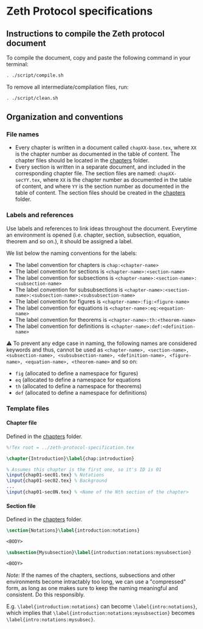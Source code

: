 # Zeth Protocol specifications

## Instructions to compile the Zeth protocol document

To compile the document, copy and paste the following command in your terminal:

```bash
. ./script/compile.sh
```

To remove all intermediate/compilation files, run:
```bash
. ./script/clean.sh
```

## Organization and conventions

### File names

- Every chapter is written in a document called `chapXX-base.tex`, where `XX` is the chapter number as documented in the table of content. The chapter files should be located in the [chapters](./chapters) folder.
- Every section is written in a separate document, and included in the corresponding chapter file. The section files are named: `chapXX-secYY.tex`, where `XX` is the chapter number as documented in the table of content, and where `YY` is the section number as documented in the table of content. The section files should be created in the [chapters](./chapters) folder.

### Labels and references

Use labels and references to link ideas throughout the document. Everytime an environment is opened (i.e. chapter, section, subsection, equation, theorem and so on.), it should be assigned a label.

We list below the naming conventions for the labels:

- The label convention for chapters is `chap:<chapter-name>`
- The label convention for sections is `<chapter-name>:<section-name>`
- The label convention for subsections is `<chapter-name>:<section-name>:<subsection-name>`
- The label convention for subsubsections is `<chapter-name>:<section-name>:<subsection-name>:<subsubsection-name>`
- The label convention for figures is `<chapter-name>:fig:<figure-name>`
- The label convention for equations is `<chapter-name>:eq:<equation-name>`
- The label convention for theorems is `<chapter-name>:th:<theorem-name>`
- The label convention for definitions is `<chapter-name>:def:<definition-name>`

:warning: To prevent any edge case in naming, the following names are considered keywords and thus, cannot be used as `<chapter-name>, <section-name>, <subsection-name>, <subsubsection-name>, <definition-name>, <figure-name>, <equation-name>, <theorem-name>` and so on:
- `fig` (allocated to define a namespace for figures)
- `eq` (allocated to define a namespace for equations
- `th` (allocated to define a namespace for theorems)
- `def` (allocated to define a namespace for definitions)

### Template files

#### Chapter file

Defined in the [chapters](./chapters) folder.

```latex
%!Tex root = ../zeth-protocol-specification.tex

\chapter{Introduction}\label{chap:introduction}

% Assumes this chapter is the first one, so it's ID is 01
\input{chap01-sec01.tex} % Notations
\input{chap01-sec02.tex} % Background
...
\input{chap01-sec0N.tex} % <Name of the Nth section of the chapter>
```

#### Section file

Defined in the [chapters](./chapters) folder.

```latex
\section{Notations}\label{introduction:notations}

<BODY>

\subsection{Mysubsection}\label{introduction:notations:mysubsection}

<BODY>
```

*Note:* If the names of the chapters, sections, subsections and other environments become intractably too long, we can use a "compressed" form, as long as one makes sure to keep the naming meaningful and consistent. Do this responsibly.

E.g. `\label{introduction:notations}` can become `\label{intro:notations}`, which implies that `\label{introduction:notations:mysubsection}` becomes `\label{intro:notations:mysubsec}`.
